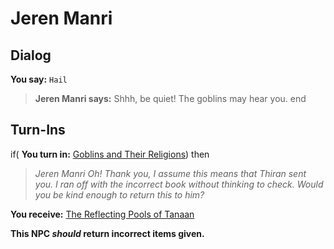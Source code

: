 # Jeren Manri
## Dialog

**You say:** `Hail`



>**Jeren Manri says:** Shhh, be quiet! The goblins may hear you.
end

## Turn-Ins



if( **You turn in:** [Goblins and Their Religions](/item/15959)) then


>*Jeren Manri Oh! Thank you, I assume this means that Thiran sent you. I ran off with the incorrect book without thinking to check. Would you be kind enough to return this to him?*


 **You receive:**  [The Reflecting Pools of Tanaan](/item/15960) 

**This NPC *should* return incorrect items given.**
